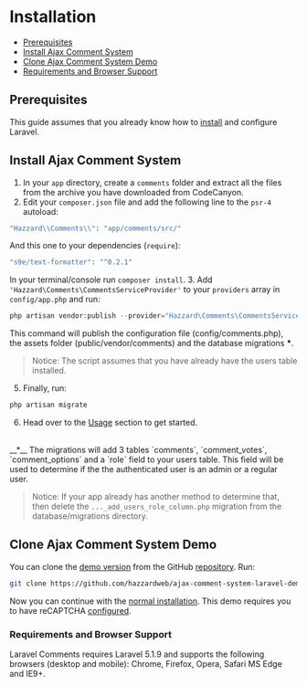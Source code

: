 # Installation

- [Prerequisites](#prerequisites)
- [Install Ajax Comment System](#install-ajax-comment-system)
- [Clone Ajax Comment System Demo](#clone-ajax-comment-system-demo)
- [Requirements and Browser Support](#requirements-and-browser-support)

## Prerequisites

This guide assumes that you already know how to [install](http://laravel.com/docs/5.1/installation) and configure Laravel.

## Install Ajax Comment System

1. In your `app` directory, create a `comments` folder and extract all the files from the archive you have downloaded from CodeCanyon.
2. Edit your `composer.json` file and add the following line to the `psr-4` autoload:
```php
"Hazzard\\Comments\\": "app/comments/src/"
```
And this one to your dependencies (`require`): 
```php
"s9e/text-formatter": "^0.2.1"
```
In your terminal/console run `composer install`.
3. Add `'Hazzard\Comments\CommentsServiceProvider'` to your `providers` array in `config/app.php` and run:
```php
php artisan vendor:publish --provider="Hazzard\Comments\CommentsServiceProvider"
```
This command will publish the configuration file (config/comments.php), the assets folder (public/vendor/comments) and the database migrations __*__.<br>
> Notice: The script assumes that you have already have the users table installed.
5. Finally, run: 
```php
php artisan migrate
```
6. Head over to the [Usage](usage.md) section to get started. 

<br> 
__*__ The migrations will add 3 tables `comments`, `comment_votes`, `comment_options` and a `role` field to your users table. This field will be used to determine if the the authenticated user is an admin or a regular user. <br>

> Notice: If your app already has another method to determine that, then delete the `..._add_users_role_column.php` migration from the database/migrations directory.

## Clone Ajax Comment System Demo

You can clone the [demo version](http://acs-laravel.demo.hazzardweb.com) from the GitHub [repository](https://github.com/hazzardweb/ajax-comment-system-laravel-demo). Run:

```bash
git clone https://github.com/hazzardweb/ajax-comment-system-laravel-demo.git
```

Now you can continue with the [normal installation](#install-ajax-comment-system). This demo requires you to have reCAPTCHA [configured](configuration.md#recaptcha).

### Requirements and Browser Support

Laravel Comments requires Laravel 5.1.9 and supports the following browsers (desktop and mobile): Chrome, Firefox, Opera, Safari MS Edge and IE9+.

<style>.docs-content ol { padding-left: 20px; }</style>
